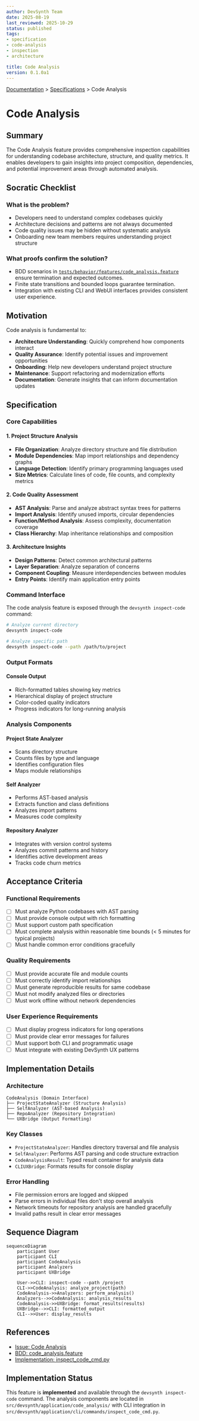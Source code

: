 ```yaml
---
author: DevSynth Team
date: 2025-08-19
last_reviewed: 2025-10-29
status: published
tags:
- specification
- code-analysis
- inspection
- architecture

title: Code Analysis
version: 0.1.0a1
---
```


<div class="breadcrumbs">
<a href="../index.md">Documentation</a> &gt; <a href="index.md">Specifications</a> &gt; Code Analysis
</div>

# Code Analysis

## Summary

The Code Analysis feature provides comprehensive inspection capabilities for understanding codebase architecture, structure, and quality metrics. It enables developers to gain insights into project composition, dependencies, and potential improvement areas through automated analysis.

## Socratic Checklist

### What is the problem?
- Developers need to understand complex codebases quickly
- Architecture decisions and patterns are not always documented
- Code quality issues may be hidden without systematic analysis
- Onboarding new team members requires understanding project structure

### What proofs confirm the solution?
- BDD scenarios in [`tests/behavior/features/code_analysis.feature`](../../tests/behavior/features/code_analysis.feature) ensure termination and expected outcomes.
- Finite state transitions and bounded loops guarantee termination.
- Integration with existing CLI and WebUI interfaces provides consistent user experience.

## Motivation

Code analysis is fundamental to:
- **Architecture Understanding**: Quickly comprehend how components interact
- **Quality Assurance**: Identify potential issues and improvement opportunities
- **Onboarding**: Help new developers understand project structure
- **Maintenance**: Support refactoring and modernization efforts
- **Documentation**: Generate insights that can inform documentation updates

## Specification

### Core Capabilities

#### 1. Project Structure Analysis
- **File Organization**: Analyze directory structure and file distribution
- **Module Dependencies**: Map import relationships and dependency graphs
- **Language Detection**: Identify primary programming languages used
- **Size Metrics**: Calculate lines of code, file counts, and complexity metrics

#### 2. Code Quality Assessment
- **AST Analysis**: Parse and analyze abstract syntax trees for patterns
- **Import Analysis**: Identify unused imports, circular dependencies
- **Function/Method Analysis**: Assess complexity, documentation coverage
- **Class Hierarchy**: Map inheritance relationships and composition

#### 3. Architecture Insights
- **Design Patterns**: Detect common architectural patterns
- **Layer Separation**: Analyze separation of concerns
- **Component Coupling**: Measure interdependencies between modules
- **Entry Points**: Identify main application entry points

### Command Interface

The code analysis feature is exposed through the `devsynth inspect-code` command:

```bash
# Analyze current directory
devsynth inspect-code

# Analyze specific path
devsynth inspect-code --path /path/to/project
```

### Output Formats

#### Console Output
- Rich-formatted tables showing key metrics
- Hierarchical display of project structure
- Color-coded quality indicators
- Progress indicators for long-running analysis


### Analysis Components

#### Project State Analyzer
- Scans directory structure
- Counts files by type and language
- Identifies configuration files
- Maps module relationships

#### Self Analyzer
- Performs AST-based analysis
- Extracts function and class definitions
- Analyzes import patterns
- Measures code complexity

#### Repository Analyzer
- Integrates with version control systems
- Analyzes commit patterns and history
- Identifies active development areas
- Tracks code churn metrics

## Acceptance Criteria

### Functional Requirements
- [ ] Must analyze Python codebases with AST parsing
- [ ] Must provide console output with rich formatting
- [ ] Must support custom path specification
- [ ] Must complete analysis within reasonable time bounds (< 5 minutes for typical projects)
- [ ] Must handle common error conditions gracefully

### Quality Requirements
- [ ] Must provide accurate file and module counts
- [ ] Must correctly identify import relationships
- [ ] Must generate reproducible results for same codebase
- [ ] Must not modify analyzed files or directories
- [ ] Must work offline without network dependencies

### User Experience Requirements
- [ ] Must display progress indicators for long operations
- [ ] Must provide clear error messages for failures
- [ ] Must support both CLI and programmatic usage
- [ ] Must integrate with existing DevSynth UX patterns

## Implementation Details

### Architecture
```
CodeAnalysis (Domain Interface)
├── ProjectStateAnalyzer (Structure Analysis)
├── SelfAnalyzer (AST-based Analysis)
├── RepoAnalyzer (Repository Integration)
└── UXBridge (Output Formatting)
```

### Key Classes
- `ProjectStateAnalyzer`: Handles directory traversal and file analysis
- `SelfAnalyzer`: Performs AST parsing and code structure extraction
- `CodeAnalysisResult`: Typed result container for analysis data
- `CLIUXBridge`: Formats results for console display

### Error Handling
- File permission errors are logged and skipped
- Parse errors in individual files don't stop overall analysis
- Network timeouts for repository analysis are handled gracefully
- Invalid paths result in clear error messages

## Sequence Diagram

```mermaid
sequenceDiagram
    participant User
    participant CLI
    participant CodeAnalysis
    participant Analyzers
    participant UXBridge

    User->>CLI: inspect-code --path /project
    CLI->>CodeAnalysis: analyze_project(path)
    CodeAnalysis->>Analyzers: perform_analysis()
    Analyzers-->>CodeAnalysis: analysis_results
    CodeAnalysis->>UXBridge: format_results(results)
    UXBridge-->>CLI: formatted_output
    CLI-->>User: display_results
```

## References

- [Issue: Code Analysis](../../issues/code-analysis.md)
- [BDD: code_analysis.feature](../../tests/behavior/features/code_analysis.feature)
- [Implementation: inspect_code_cmd.py](../../src/devsynth/application/cli/commands/inspect_code_cmd.py)

## Implementation Status

This feature is **implemented** and available through the `devsynth inspect-code` command. The analysis components are located in `src/devsynth/application/code_analysis/` with CLI integration in `src/devsynth/application/cli/commands/inspect_code_cmd.py`.
